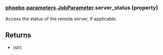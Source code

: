 ### [phoebe](phoebe.md).[parameters](phoebe.parameters.md).[JobParameter](phoebe.parameters.JobParameter.md).server_status (property)




Access the status of the remote server, if applicable.

Returns
-----------
* (str)

